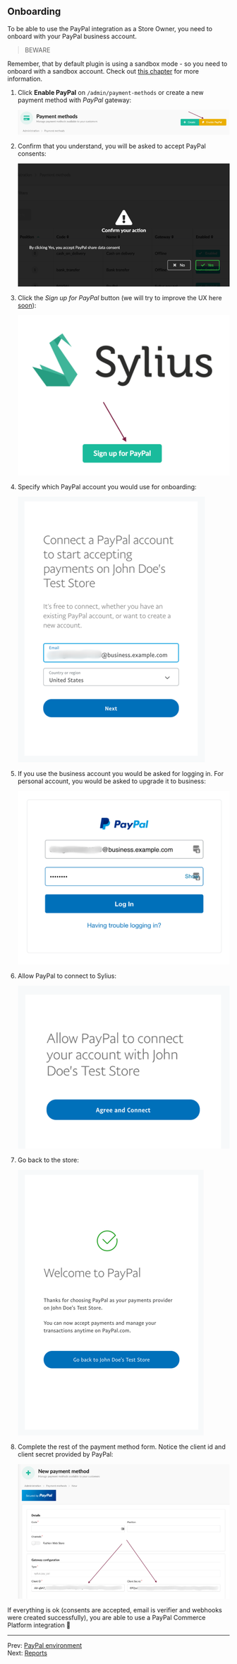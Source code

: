 ## Onboarding

To be able to use the PayPal integration as a Store Owner, you need to onboard with your PayPal business account.

> BEWARE

Remember, that by default plugin is using a sandbox mode - so you need to onboard with a sandbox account.
Check out [this chapter](sandbox-vs-live.md) for more information.

1. Click **Enable PayPal** on `/admin/payment-methods` or create a new payment method with _PayPal_ gateway:

    ![](onboarding/step1.png)

1. Confirm that you understand, you will be asked to accept PayPal consents:

    ![](onboarding/step2.png)
    
1. Click the _Sign up for PayPal_ button (we will try to improve the UX here [soon](https://github.com/Sylius/PayPalPlugin/issues/114)):

    ![](onboarding/step3.png)
    
1. Specify which PayPal account you would use for onboarding:

    ![](onboarding/step4.png)
    
1. If you use the business account you would be asked for logging in. For personal account, you would be asked to upgrade it to business:

    ![](onboarding/step5.png)
    
1. Allow PayPal to connect to Sylius:

    ![](onboarding/step6.png)
    
1. Go back to the store:

    ![](onboarding/step7.png)
    
1. Complete the rest of the payment method form. Notice the client id and client secret provided by PayPal:

    ![](onboarding/step8.png)
    
If everything is ok (consents are accepted, email is verifier and webhooks were created successfully), you are able
to use a PayPal Commerce Platform integration 🎉

---

Prev: [PayPal environment](sandbox-vs-live.md)  
Next: [Reports](reports.md)
